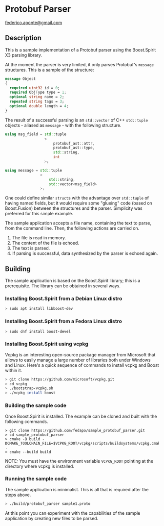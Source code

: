 # Protobuf Parser

federico.aponte@gmail.com

## Description

This is a sample implementation of a Protobuf parser using the Boost.Spirit X3 parsing library.

At the moment the parser is very limited, it only parses Protobuf's `message` structures. This is a sample of the structure:

```proto
message Object
{
  required uint32 id = 0;
  required ObjType type = 1;
  optional string name = 2;
  repeated string tags = 3;
  optional double length = 4;
}
```

The result of a successful parsing is an `std::vector` of C++ `std::tuple` objects - aliased as `message` - with the following structure.

```c++
using msg_field = std::tuple
                  <
                      protobuf_ast::attr,
                      protobuf_ast::type,
                      std::string,
                      int
                  >;

using message = std::tuple
                <
                    std::string,
                    std::vector<msg_field>
                >;
```

One could define similar `struct`s with the advantage over `std::tuple` of having named fields, but it would require some "glueing" code (based on Boost.Fusion) between the structures and the parser. Simplicity was preferred for this simple example.

The sample application accepts a file name, containing the text to parse, from the command line. Then, the following actions are carried on.

1. The file is read in memory.
2. The content of the file is echoed.
3. The text is parsed.
4. If parsing is successful, data synthesized by the parser is echoed again.

## Building

The sample application is based on the Boost.Spirit library; this is a prerequisite. The library can be obtained in several ways.

### Installing Boost.Spirit from a Debian Linux distro

```sh
> sudo apt install libboost-dev
```

### Installing Boost.Spirit from a Fedora Linux distro

```sh
> sudo dnf install boost-devel
```

### Installing Boost.Spirit using vcpkg

Vcpkg is an interesting open-source package manager from Microsoft that allows to easily manage a large number of libraries both under Windows and Linux.
Here's a quick sequence of commands to install vcpkg and Boost within it.

```sh
> git clone https://github.com/microsoft/vcpkg.git
> cd vcpkg
> ./bootstrap-vcpkg.sh
> ./vcpkg install boost
```

### Building the sample code

Once Boost.Spirit is installed. The example can be cloned and built with the following commands.

```ch
> git clone https://github.com/fedapo/sample_protobuf_parser.git
> cd sample_protobuf_parser
> cmake -B build -DCMAKE_TOOLCHAIN_FILE=$VCPKG_ROOT/vcpkg/scripts/buildsystems/vcpkg.cmake .
> cmake --build build
```

NOTE: You must have the environment variable `VCPKG_ROOT` pointing at the directory where vcpkg is installed.

### Running the sample code

The sample application is minimalist. This is all that is required after the steps above.

```sh
> ./build/protobuf_parser sample1.proto
```

At this point you can experiment with the capabilities of the sample application by creating new files to be parsed.
